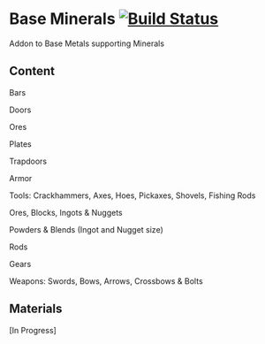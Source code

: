 # Base Minerals [![Build Status](https://travis-ci.org/jriwanek/BaseMinerals.svg?branch=master)](https://travis-ci.org/jriwanek/BaseMinerals)
Addon to Base Metals supporting Minerals

Content
-------
Bars

Doors

Ores

Plates

Trapdoors

Armor

Tools: Crackhammers, Axes, Hoes, Pickaxes, Shovels, Fishing Rods

Ores, Blocks, Ingots & Nuggets

Powders & Blends (Ingot and Nugget size)

Rods

Gears

Weapons: Swords, Bows, Arrows, Crossbows & Bolts

Materials
---------
[In Progress]
